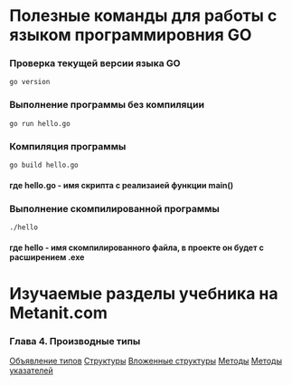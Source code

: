 # Полезные команды для работы с языком программировния GO

### Проверка текущей версии языка GO
```
go version
```

### Выполнение программы без компиляции
```
go run hello.go
```
### Компиляция программы
```
go build hello.go
```
#### где hello.go - имя скрипта с реализаией функции main()

### Выполнение скомпилированной программы
```
./hello
```
#### где hello - имя скомпилированного файла, в проекте он будет с расширением .exe



# Изучаемые разделы учебника на Metanit.com

### Глава 4. Производные типы 
[Объявление типов](https://metanit.com/go/tutorial/4.1.php)
[Структуры](https://metanit.com/go/tutorial/4.2.php)
[Вложенные структуры](https://metanit.com/go/tutorial/4.3.php)
[Методы](https://metanit.com/go/tutorial/4.4.php)
[Методы указателей](https://metanit.com/go/tutorial/4.5.php)

